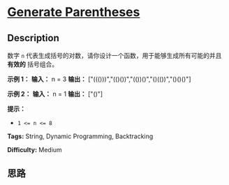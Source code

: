 # [Generate Parentheses][title]

## Description

数字 `n` 代表生成括号的对数，请你设计一个函数，用于能够生成所有可能的并且 **有效的** 括号组合。



**示例 1：**
            **输入：** n = 3    **输出：** ["((()))","(()())","(())()","()(())","()()()"]    

**示例 2：**
            **输入：** n = 1    **输出：** ["()"]    



**提示：**

  * `1 <= n <= 8`


**Tags:** String, Dynamic Programming, Backtracking

**Difficulty:** Medium

## 思路

[title]: https://leetcode-cn.com/problems/generate-parentheses

